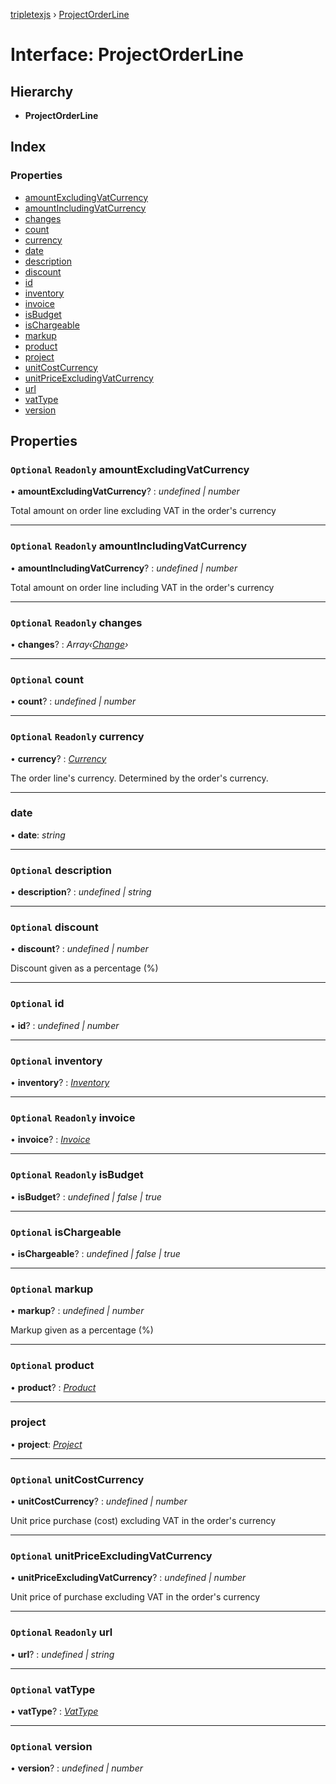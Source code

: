 [tripletexjs](../README.md) › [ProjectOrderLine](projectorderline.md)

# Interface: ProjectOrderLine

## Hierarchy

* **ProjectOrderLine**

## Index

### Properties

* [amountExcludingVatCurrency](projectorderline.md#optional-readonly-amountexcludingvatcurrency)
* [amountIncludingVatCurrency](projectorderline.md#optional-readonly-amountincludingvatcurrency)
* [changes](projectorderline.md#optional-readonly-changes)
* [count](projectorderline.md#optional-count)
* [currency](projectorderline.md#optional-readonly-currency)
* [date](projectorderline.md#date)
* [description](projectorderline.md#optional-description)
* [discount](projectorderline.md#optional-discount)
* [id](projectorderline.md#optional-id)
* [inventory](projectorderline.md#optional-inventory)
* [invoice](projectorderline.md#optional-readonly-invoice)
* [isBudget](projectorderline.md#optional-readonly-isbudget)
* [isChargeable](projectorderline.md#optional-ischargeable)
* [markup](projectorderline.md#optional-markup)
* [product](projectorderline.md#optional-product)
* [project](projectorderline.md#project)
* [unitCostCurrency](projectorderline.md#optional-unitcostcurrency)
* [unitPriceExcludingVatCurrency](projectorderline.md#optional-unitpriceexcludingvatcurrency)
* [url](projectorderline.md#optional-readonly-url)
* [vatType](projectorderline.md#optional-vattype)
* [version](projectorderline.md#optional-version)

## Properties

### `Optional` `Readonly` amountExcludingVatCurrency

• **amountExcludingVatCurrency**? : *undefined | number*

Total amount on order line excluding VAT in the order's currency

___

### `Optional` `Readonly` amountIncludingVatCurrency

• **amountIncludingVatCurrency**? : *undefined | number*

Total amount on order line including VAT in the order's currency

___

### `Optional` `Readonly` changes

• **changes**? : *Array‹[Change](../modules/change.md)›*

___

### `Optional` count

• **count**? : *undefined | number*

___

### `Optional` `Readonly` currency

• **currency**? : *[Currency](currency.md)*

The order line's currency. Determined by the order's currency.

___

###  date

• **date**: *string*

___

### `Optional` description

• **description**? : *undefined | string*

___

### `Optional` discount

• **discount**? : *undefined | number*

Discount given as a percentage (%)

___

### `Optional` id

• **id**? : *undefined | number*

___

### `Optional` inventory

• **inventory**? : *[Inventory](inventory.md)*

___

### `Optional` `Readonly` invoice

• **invoice**? : *[Invoice](../modules/invoice.md)*

___

### `Optional` `Readonly` isBudget

• **isBudget**? : *undefined | false | true*

___

### `Optional` isChargeable

• **isChargeable**? : *undefined | false | true*

___

### `Optional` markup

• **markup**? : *undefined | number*

Markup given as a percentage (%)

___

### `Optional` product

• **product**? : *[Product](product.md)*

___

###  project

• **project**: *[Project](../modules/project.md)*

___

### `Optional` unitCostCurrency

• **unitCostCurrency**? : *undefined | number*

Unit price purchase (cost) excluding VAT in the order's currency

___

### `Optional` unitPriceExcludingVatCurrency

• **unitPriceExcludingVatCurrency**? : *undefined | number*

Unit price of purchase excluding VAT in the order's currency

___

### `Optional` `Readonly` url

• **url**? : *undefined | string*

___

### `Optional` vatType

• **vatType**? : *[VatType](vattype.md)*

___

### `Optional` version

• **version**? : *undefined | number*
